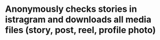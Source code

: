 # Anonymously checks stories in istragram and downloads all media files (story, post, reel, profile photo)
